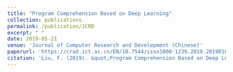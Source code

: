 ```yaml
---
title: "Program Comprehension Based on Deep Learning"
collection: publications
permalink: /publication/JCRD
excerpt: " "
date: 2019-05-21
venue: 'Journal of Computer Research and Development (Chinese)'
paperurl: 'https://crad.ict.ac.cn/EN/10.7544/issn1000-1239.2019.20190185'
citation: 'Liu, F. (2019). &quot;Program Comprehension Based on Deep Learning.&quot; <i>Journal of Computer Research and Development (Chinese). 2019</i>.'
---
```

